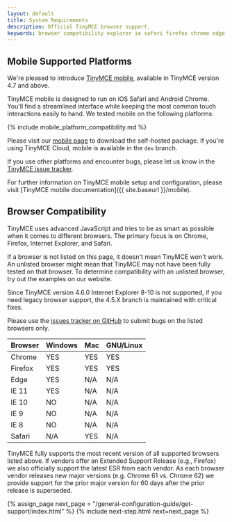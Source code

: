 ```yaml
---
layout: default
title: System Requirements
description: Official TinyMCE browser support.
keywords: browser compatibility explorer ie safari firefox chrome edge
---
```

## Mobile Supported Platforms

We're pleased to introduce [TinyMCE mobile](https://www.tinymce.com/mobile), available in TinyMCE version 4.7 and above.

TinyMCE mobile is designed to run on iOS Safari and Android Chrome. You'll find a streamlined interface while keeping the most common touch interactions easily to hand. We tested mobile on the following platforms:

{% include mobile_platform_compatibility.md %}

Please visit our [mobile page](https://www.tinymce.com/mobile) to download the self-hosted package. If you're using TinyMCE Cloud, mobile is available in the `dev` branch.

If you use other platforms and encounter bugs, please let us know in the [TinyMCE issue tracker](https://github.com/tinymce/tinymce/issues).

For further information on TinyMCE mobile setup and configuration, please visit [TinyMCE mobile documentation]({{ site.baseurl }}/mobile).

## Browser Compatibility

TinyMCE uses advanced JavaScript and tries to be as smart as possible when it comes to different browsers. The primary focus is on Chrome, Firefox, Internet Explorer, and Safari.

If a browser is not listed on this page, it doesn't mean TinyMCE won't work. An unlisted browser might mean that TinyMCE may not have been fully tested on that browser. To determine compatibility with an unlisted browser, try out the examples on our website.

Since TinyMCE version 4.6.0 Internet Explorer 8-10 is not supported, if you need legacy browser support, the 4.5.X branch is maintained with critical fixes.

Please use the [issues tracker on GitHub](https://github.com/tinymce/tinymce/issues) to submit bugs on the listed browsers only.

|Browser | Windows | Mac | GNU/Linux |
|--------|---------|-----|-----------|
|Chrome  | YES     | YES | YES       |
|Firefox | YES     | YES | YES       |
|Edge    | YES     | N/A | N/A       |
|IE 11   | YES     | N/A | N/A       |
|IE 10   | NO      | N/A | N/A       |
|IE 9    | NO      | N/A | N/A       |
|IE 8    | NO      | N/A | N/A       |
|Safari  | N/A     | YES | N/A       |

TinyMCE fully supports the most recent version of all supported browsers listed above. If vendors offer an Extended Support Release (e.g., Firefox) we also officially support the latest ESR from each vendor. As each browser vendor releases new major versions (e.g. Chrome 61 vs. Chrome 62) we provide support for the prior major version for 60 days after the prior release is superseded.

{% assign_page next_page = "/general-configuration-guide/get-support/index.html" %}
{% include next-step.html next=next_page %}
